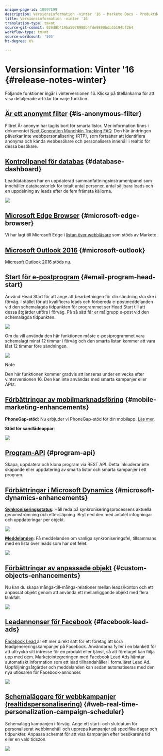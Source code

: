 ```yaml
---
unique-page-id: 10097199
description: Versionsinformation -vinter '16 - Marketo Docs - Produktdokumentation
title: Versionsinformation -vinter '16
translation-type: tm+mt
source-git-commit: 029d8b419ba5078980b4fde9890bdb35194bf264
workflow-type: tm+mt
source-wordcount: '505'
ht-degree: 0%

---
```



# Versionsinformation: Vinter &#39;16 {#release-notes-winter}

Följande funktioner ingår i vinterversionen 16. Klicka på titellänkarna för att visa detaljerade artiklar för varje funktion.

## [Är ett anonymt filter](/help/marketo/product-docs/administration/additional-integrations/add-munchkin-tracking-code-to-your-website/next-generation-munchkin-tracking-faq.md) {#is-anonymous-filter}

Filtret Är anonym har tagits bort för smarta listor. Mer information finns i dokumentet [Next Generation Munchkin Tracking FAQ](/help/marketo/product-docs/administration/additional-integrations/add-munchkin-tracking-code-to-your-website/next-generation-munchkin-tracking-faq.md). Den här ändringen påverkar inte webbpersonalisering (RTP), som fortsätter att identifiera anonyma och kända webbesökare och personalisera innehåll i realtid för dessa besökare.

## [Kontrollpanel för databas](/help/marketo/product-docs/core-marketo-concepts/smart-lists-and-static-lists/managing-people-in-smart-lists/database-dashboard.md)  {#database-dashboard}

Leaddatabasen har en uppdaterad sammanfattningsinstrumentpanel som innehåller databasstorlek för totalt antal personer, antal säljbara leads och en uppdelning av leads efter de fem främsta källorna.

![](assets/image2016-1-12-16-3a18-3a7.png)

## [Microsoft Edge Browser](/help/marketo/product-docs/administration/setup-administration/supported-browsers.md) {#microsoft-edge-browser}

Vi har lagt till Microsoft Edge i [listan över webbläsare](https://docs.marketo.com/display/public/DOCS/Supported+Browsers) som stöds av Marketo.

## [Microsoft Outlook 2016](/help/marketo/product-docs/marketo-sales-insight/msi-outlook-plugin/install-the-marketo-email-add-in-for-outlook-with-a-registration-code.md) {#microsoft-outlook}

[Microsoft Outlook 2016](/help/marketo/product-docs/marketo-sales-insight/msi-outlook-plugin/install-the-marketo-email-add-in-for-outlook-with-a-registration-code.md)  stöds nu.

## [Start för e-postprogram](/help/marketo/product-docs/email-marketing/email-programs/email-program-actions/head-start-for-email-programs.md) {#email-program-head-start}

Använd Head Start för att ange att bearbetningen för din sändning ska ske i förväg. I stället för att kvalificera leads och förbereda e-postmeddelanden vid den schemalagda tidpunkten för programmet ser Head Start till att dessa åtgärder utförs i förväg. På så sätt får er målgrupp e-post vid den schemalagda tidpunkten.

![](assets/image2016-1-11-15-3a38-3a3.png)

Om du vill använda den här funktionen måste e-postprogrammet vara schemalagt minst 12 timmar i förväg och den smarta listan kommer att vara låst 12 timmar före sändningen.

![](assets/image2016-1-11-15-3a35-3a55.png)

>[!NOTE]
>
>Den här funktionen kommer gradvis att lanseras under en vecka efter vinterversionen 16. Den kan inte användas med smarta kampanjer eller API:t.

## [Förbättringar av mobilmarknadsföring](/help/marketo/product-docs/mobile-marketing/admin/add-a-mobile-app.md) {#mobile-marketing-enhancements}

**PhoneGap-stöd:** Nu erbjuder vi PhoneGap-stöd för din mobilapp. [Läs mer](https://developers.marketo.com/documentation/mobile/phonegap-plugin/).

**Stöd för sandlådeappar**:

![](assets/image2016-1-12-10-3a47-3a13.png)

## [Program-API](https://developers.marketo.com/documentation/programs/) {#program-api}

Skapa, uppdatera och klona program via REST API. Detta inkluderar inte skapande eller uppdatering av smarta listor och smarta kampanjer i ett program.

## [Förbättringar i Microsoft Dynamics](/help/marketo/product-docs/crm-sync/microsoft-dynamics-sync/microsoft-dynamics-sync-details/sync-status.md) {#microsoft-dynamics-enhancements}

**[Synkroniseringsstatus](/help/marketo/product-docs/crm-sync/microsoft-dynamics-sync/microsoft-dynamics-sync-details/sync-status.md)**: Håll reda på synkroniseringsprocessens aktuella genomströmning och eftersläpning. Bryt ned den med antalet infogningar och uppdateringar per objekt.

![](assets/pending-backog-cropped.png)

**[Meddelanden](/help/marketo/product-docs/core-marketo-concepts/miscellaneous/understanding-notifications/notification-types.md)**: Få meddelanden om vanliga synkroniseringsfel, tillsammans med en lista över leads som har det felet.

![](assets/image2016-1-12-8-3a13-3a9.png)

## [Förbättringar av anpassade objekt](/help/marketo/product-docs/administration/marketo-custom-objects/create-marketo-custom-objects.md) {#custom-objects-enhancements}

Nu kan du skapa många-till-många-relationer mellan leads/konton och ett anpassat objekt genom att använda ett mellanliggande objekt med flera länkfält.

![](assets/image2016-1-11-12-3a59-3a59.png)

## [Leadannonser för Facebook](/help/marketo/product-docs/demand-generation/facebook/set-up-facebook-lead-ads.md) {#facebook-lead-ads}

[Facebook Lead ](https://www.facebook.com/business/a/lead-ads) är ett mer direkt sätt för ett företag att köra leadgenereringskampanjer på Facebook. Användarna fyller i en blankett för att uttrycka sitt intresse för en produkt eller tjänst, så att företaget kan följa upp med dem. Marketointegreringen med Facebook Lead Ads hämtar automatiskt information som ett lead tillhandahåller i formuläret Lead Ad. Uppföljningsåtgärder och meddelanden kan sedan automatiseras med den nya utlösaren för Facebook-annonser.

![](assets/image2016-1-11-10-3a20-3a39.png)

## [Schemaläggare för webbkampanjer (realtidspersonalisering)](/help/marketo/product-docs/web-personalization/working-with-web-campaigns/schedule-a-web-campaign.md) {#web-real-time-personalization-campaign-scheduler}

Schemalägg kampanjen i förväg. Ange ett start- och slutdatum för personaliserat webbinnehåll och upprepa kampanjer på specifika dagar och tidpunkter. Anpassa schemat för att visa kampanjen efter besökarens tid eller en vald tidszon.

![](assets/image2016-1-14-8-3a36-3a36.png)
